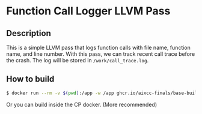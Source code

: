 # Function Call Logger LLVM Pass

## Description

This is a simple LLVM pass that logs function calls with file name, function name, and line number.
With this pass, we can track recent call trace before the crash.
The log will be stored in `/work/call_trace.log`.

## How to build

```bash
$ docker run --rm -v $(pwd):/app -w /app ghcr.io/aixcc-finals/base-builder /app/build.sh
```

Or you can build inside the CP docker. (More recommended)